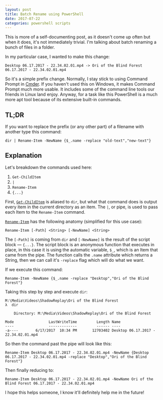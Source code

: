```yaml
---
layout: post
title: Batch Rename using PowerShell
date: 2017-07-22
categories: powershell scripts
---
```


This is more of a self-documenting post, as it doesn't come up often but when it does, it's not
immediately trivial. I'm talking about batch renaming a bunch of files in a folder.

In my particular case, I wanted to make this change:

```
Desktop 06.17.2017 - 22.34.02.01.mp4 -> Ori of the Blind Forest 06.17.2017 - 22.34.02.01.mp4
```

So it's a simple prefix change. Normally, I stay stick to using Command Prompt in
[Cmder](http://cmder.net/). If you haven't used this on Windows, it makes Command Prompt much
more usable. It includes some of the command line tools our friends in Linux land enjoy. Anyway,
for a task like this PowerShell is a much more apt tool because of its extensive built-in
commands.

## TL;DR

If you want to replace the prefix (or any other part) of a filename with another type this
command:

    dir | Rename-Item -NewName {$_.name -replace "old-text","new-text"}

## Explanation

Let's breakdown the commands used here:

1. `Get-ChildItem`
1. `|`
1. `Rename-Item`
1. `{...}`

First, [`Get-ChildItem`](https://technet.microsoft.com/en-us/library/ee176841.aspx) is aliased to `dir`,
but what that command does is output every item in the current directory as an item. The `|`, or pipe, is
used to pass each Item to the `Rename-Item` command.

[`Rename-Item`](https://msdn.microsoft.com/en-us/powershell/reference/5.1/microsoft.powershell.management/rename-item)
has the following anatomy (simplified for this use case):

    Rename-Item [-Path] <String> [-NewName] <String>

The `[-Path]` is coming from `dir` and `[-NewName]` is the result of the script block &mdash; `{...}`.
The script block is an anonymous function that executes in place, in this case it is using the automatic
variable, `$_`, which is an Item that came from the pipe. The function calls the `.name` attribute which
returns a String, then we can call it's `-replace` flag which will do what we want.

If we execute this command:

    Rename-Item -NewName {$_.name -replace "Desktop","Ori of the Blind Forest"}

Taking this step by step and execute `dir`:

```
M:\Media\Videos\ShadowReplay\Ori of the Blind Forest
λ  dir

    Directory: M:\Media\Videos\ShadowReplay\Ori of the Blind Forest

Mode                LastWriteTime         Length Name
----                -------------         ------ ----
-a----        6/17/2017  10:34 PM       12703402 Desktop 06.17.2017 - 22.34.02.01.mp4
```

So then the command past the pipe will look like this:

    Rename-Item Desktop 06.17.2017 - 22.34.02.01.mp4 -NewName {Desktop 06.17.2017 - 22.34.02.01.mp4 -replace "Desktop","Ori of the Blind Forest"}

Then finally reducing to:

    Rename-Item Desktop 06.17.2017 - 22.34.02.01.mp4 -NewName Ori of the Blind Forest 06.17.2017 - 22.34.02.01.mp4

I hope this helps someone, I know it'll definitely help me in the future!
